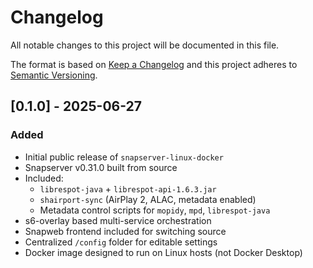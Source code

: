 # Changelog

All notable changes to this project will be documented in this file.

The format is based on [Keep a Changelog](https://keepachangelog.com/en/1.1.0/)
and this project adheres to [Semantic Versioning](https://semver.org/spec/v2.0.0.html).

## [0.1.0] - 2025-06-27
### Added
- Initial public release of `snapserver-linux-docker`
- Snapserver v0.31.0 built from source
- Included:
  - `librespot-java` + `librespot-api-1.6.3.jar`
  - `shairport-sync` (AirPlay 2, ALAC, metadata enabled)
  - Metadata control scripts for `mopidy`, `mpd`, `librespot-java`
- s6-overlay based multi-service orchestration
- Snapweb frontend included for switching source
- Centralized `/config` folder for editable settings
- Docker image designed to run on Linux hosts (not Docker Desktop)
